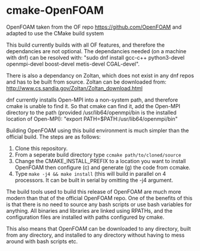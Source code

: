 # cmake-OpenFOAM

OpenFOAM taken from the OF repo https://github.com/OpenFOAM and adapted to use the CMake build system

This build currently builds with all OF features, and therefore the dependancies are not optional. The dependancies needed (on a machine with dnf) can be resolved with: "sudo dnf install gcc-c++ python3-devel openmpi-devel boost-devel metis-devel CGAL-devel". 

There is also a dependancy on Zoltan, which does not exist in any dnf repos and has to be built from source. Zoltan can be downloaded from: http://www.cs.sandia.gov/Zoltan/Zoltan_download.html  

dnf currently installs Open-MPI into a non-system path, and therefore cmake is unable to find it. So that cmake can find it, add the Open-MPI directory to the path (provided /usr/lib64/openmpi/bin is the installed location of Open-MPI): "export PATH=$PATH:/usr/lib64/openmpi/bin"
 
Building OpenFOAM using this build environment is much simpler than the official build. The steps are as follows:

1. Clone this repository.
2. From a seperate build directory type `ccmake path/to/cloned/source`
3. Change the CMAKE_INSTALL_PREFIX to a location you want to install OpenFOAM then configure (c) and generate (g) the code from ccmake.
4. Type `make -j4 && make install` (this will build in parallel on 4 processors. It can be built in serial by omitting the -j4 argument.

The build tools used to build this release of OpenFOAM are much more modern than that of the official OpenFOAM repo. One of the benefits of this is that there is no need to source any bash scripts or use bash variables for anything. All binaries and libraries are linked using RPATHs, and the configuration files are installed with paths configured by cmake. 

This also means that OpenFOAM can be downloaded to any directory, built from any directory, and installed to any directory without having to mess around with bash scripts etc.
